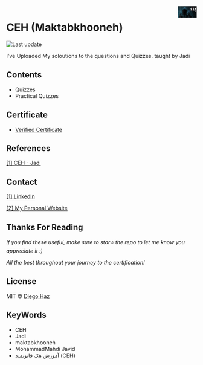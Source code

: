 <img src="icon.png" width="10%" height="auto" alt="jadi CEH" align="right" />

# CEH (Maktabkhooneh)

![Last update](https://img.shields.io/badge/last%20update-22%20August%202020-green.svg?style=flat-square)

I've Uploaded My soloutions to the questions and Quizzes. taught by Jadi

## Contents

- Quizzes
- Practical Quizzes

## Certificate

- [Verified Certificate]()

## References

[[1] CEH - Jadi](https://maktabkhooneh.org/course/%D8%A2%D9%85%D9%88%D8%B2%D8%B4-%D9%87%DA%A9-%D9%82%D8%A7%D9%86%D9%88%D9%86%D9%85%D9%86%D8%AF-CEH-mk641/)

## Contact

[[1] LinkedIn](https://www.linkedin.com/in/mohammad-mahdi-javid/)

[[2] My Personal Website](http://mahdi-javid.github.io/)

## Thanks For Reading

_If you find these useful, make sure to star:star: the repo to let me know you appreciate it :)_

_All the best throughout your journey to the certification!_

## License

MIT © [Diego Haz](https://github.com/mahdi-javid)

## KeyWords

- CEH
- Jadi
- maktabkhooneh
- MohammadMahdi Javid
- آموزش هک قانونمند (CEH)
